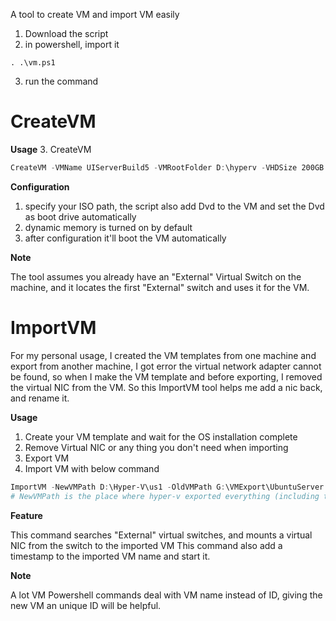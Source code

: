 A tool to create VM and import VM easily

1. Download the script
2. in powershell, import it
```poweshell
. .\vm.ps1
```
3. run the command 

# CreateVM #

**Usage**
3. CreateVM
```powershell
CreateVM -VMName UIServerBuild5 -VMRootFolder D:\hyperv -VHDSize 200GB -VMGen 2 -ISOPath 'F:\ISO\Windows 10 20H2.iso' -CpuCount 6
```

**Configuration**
1. specify your ISO path, the script also add Dvd to the VM and set the Dvd as boot drive automatically
2. dynamic memory is turned on by default
3. after configuration it'll boot the VM automatically

**Note**

The tool assumes you already have an "External" Virtual Switch on the machine, and it locates the first "External" switch and uses it for the VM.


# ImportVM #
For my personal usage, I created the VM templates from one machine and export from another machine, I got error the virtual network adapter cannot be found, so when I make the VM template and before exporting, I removed the virtual NIC from the VM. So this ImportVM tool helps me add a nic back, and rename it.

**Usage**
1. Create your VM template and wait for the OS installation complete
2. Remove Virtual NIC or any thing you don't need when importing
3. Export VM
4. Import VM with below command
```powershell
ImportVM -NewVMPath D:\Hyper-V\us1 -OldVMPath G:\VMExport\UbuntuServer.Template
# NewVMPath is the place where hyper-v exported everything (including three subfolders: snapshots, VHDs, and VMs) and the tool locates the vmcx file from the provided root.
```

**Feature**

This command searches "External" virtual switches, and mounts a virtual NIC from the switch to the imported VM
This command also add a timestamp to the imported VM name and start it. 

**Note**

A lot VM Powershell commands deal with VM name instead of ID, giving the new VM an unique ID will be helpful.
